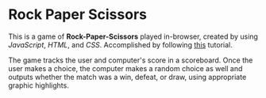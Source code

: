 # Rock Paper Scissors

This is a game of **Rock-Paper-Scissors** played in-browser, created by using *JavaScript*, *HTML*, and *CSS*. Accomplished by following [this](https://www.youtube.com/watch?v=jaVNP3nIAv0) tutorial.

The game tracks the user and computer's score in a scoreboard. Once the user makes a choice, the computer makes a random choice as well and outputs whether the match was a win, defeat, or draw, using 
appropriate graphic highlights.